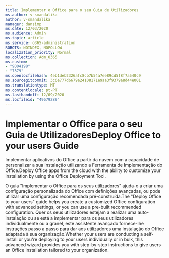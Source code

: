 ```yaml
---
title: Implementar o Office para o seu Guia de Utilizadores
ms.author: v-smandalika
author: v-smandalika
manager: dansimp
ms.date: 12/03/2020
ms.audience: Admin
ms.topic: article
ms.service: o365-administration
ROBOTS: NOINDEX, NOFOLLOW
localization_priority: Normal
ms.collection: Adm_O365
ms.custom:
- "9004198"
- "7379"
ms.openlocfilehash: 4eb1deb2326afc8cb7b54a7ee89cd5f8f7a540c9
ms.sourcegitcommit: 3c6e777d6679a24108171e9aa3f9379a8d44e001
ms.translationtype: MT
ms.contentlocale: pt-PT
ms.lasthandoff: 12/09/2020
ms.locfileid: "49679289"
---
```

# <a name="deploy-office-to-your-users-guide"></a><span data-ttu-id="6043b-102">Implementar o Office para o seu Guia de Utilizadores</span><span class="sxs-lookup"><span data-stu-id="6043b-102">Deploy Office to your users Guide</span></span>

<span data-ttu-id="6043b-103">Implementar aplicativos do Office a partir da nuvem com a capacidade de personalizar a sua instalação utilizando a Ferramenta de Implementação do Office.</span><span class="sxs-lookup"><span data-stu-id="6043b-103">Deploy Office apps from the cloud with the ability to customize your installation by using the Office Deployment Tool.</span></span>

<span data-ttu-id="6043b-104">O guia "Implementar o Office para os seus utilizadores" ajuda-o a criar uma configuração personalizada do Office com definições avançadas, ou pode utilizar uma configuração recomendada pré-construída.</span><span class="sxs-lookup"><span data-stu-id="6043b-104">The "Deploy Office to your users" guide helps you create a customized Office configuration with advanced settings, or you can use a pre-built recommended configuration.</span></span> <span data-ttu-id="6043b-105">Quer os seus utilizadores estejam a realizar uma auto-instalação ou se está a implementar para os seus utilizadores individualmente ou a granel, este assistente avançado fornece-lhe instruções passo a passo para dar aos utilizadores uma instalação do Office adaptada à sua organização.</span><span class="sxs-lookup"><span data-stu-id="6043b-105">Whether your users are conducting a self-install or you're deploying to your users individually or in bulk, this advanced wizard provides you with step-by-step instructions to give users an Office installation tailored to your organization.</span></span>